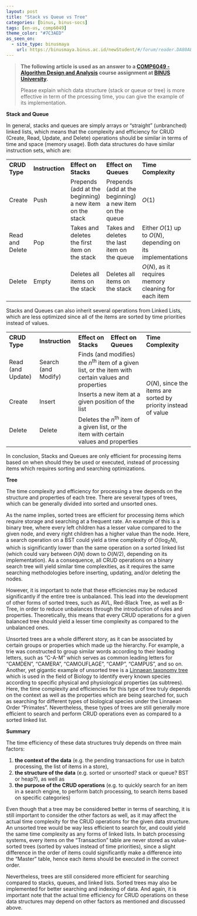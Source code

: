 ```yaml
---
layout: post
title: "Stack vs Queue vs Tree"
categories: [binus, binus-socs]
tags: [en-us, comp6049]
theme_color: "#7C3AED"
as_seen_on:
  - site_type: binusmaya
    url: https://binusmaya.binus.ac.id/newStudent/#/forum/reader.DA80AEDA-A74E-4C79-A227-A0BE7746D904?id=1
---
```

> **The following article is used as an answer to a [COMP6049 - Algorithm Design and Analysis](https://curriculum.binus.ac.id/course/comp6049/) course assignment at [BINUS University](https://binus.ac.id).**
> 
> Please explain which data structure (stack or queue or tree) is more effective in term of the prcessing time, you can give the example of its implementation.


<b>Stack and Queue</b>

In general, stacks and queues are simply arrays or “straight” (unbranched) linked lists, which means that the complexity and efficiency for CRUD (Create, Read, Update, and Delete) operations should be similar in terms of time and space (memory usage). Both data structures do have similar instruction sets, which are:

<table style="text-align: left"><tr><th style="background:inherit;">CRUD Type</th><th style="background:inherit;">Instruction</th><th style="background:inherit;">Effect on Stacks</th><th style="background:inherit;">Effect on Queues</th><th style="background:inherit;">Time Complexity</th></tr><tr><td>Create</td><td>Push</td><td>Prepends (add at the beginning) a new item on the stack</td><td>Prepends (add at the beginning) a new item on the queue</td><td><i>O</i>(1)</td></tr><tr><td>Read and Delete</td><td>Pop</td><td>Takes and deletes the first item on the stack</td><td>Takes and deletes the last item on the queue</td><td>Either <i>O</i>(1) up to <i>O</i>(<i>N</i>), depending on its implementations</td></tr><tr><td>Delete</td><td>Empty</td><td>Deletes all items on the stack</td><td>Deletes all items on the stack</td><td><i>O</i>(<i>N</i>), as it requires memory cleaning for each item</td></tr></table>

Stacks and Queues can also inherit several operations from Linked Lists, which are less optimized since all of the items are sorted by time priorities instead of values.

<table style="text-align: left"><tr><th style="background:inherit;">CRUD Type</th><th style="background:inherit;">Instruction</th><th style="background:inherit;">Effect on Stacks</th><th style="background:inherit;">Effect on Queues</th><th style="background:inherit;">Time Complexity</th></tr><tr><td>Read (and Update)</td><td>Search (and Modify)</td><td colspan="2">Finds (and modifies) the <i>n</i><sup>th</sup> item of a given list, or the item with certain values and properties</td><td rowspan="3"><i>O</i>(<i>N</i>), since the items are sorted by priority instead of value</td></tr><tr><td>Create</td><td>Insert</td><td colspan="2">Inserts a new item at a given position of the list</td></tr><tr><td>Delete</td><td>Delete</td><td colspan="2">Deletes the <i>n</i><sup>th</sup> item of a given list, or the item with certain values and properties</td></tr></table>

In conclusion, Stacks and Queues are only efficient for processing items based on when should they be used or executed, instead of processing items which requires sorting and searching optimizations.

<b>Tree</b>

The time complexity and efficiency for processing a tree depends on the structure and properties of each tree. There are several types of trees, which can be generally divided into sorted and unsorted ones.

As the name implies, sorted trees are efficient for processing items which require storage and searching at a frequent rate. An example of this is a binary tree, where every left children has a lesser value compared to the given node, and every right children has a higher value than the node. Here, a search operation on a BST could yield a time complexity of <i>O</i>(log<sub>2</sub><i>N</i>), which is significantly lower than the same operation on a sorted linked list (which could vary between <i>O</i>(<i>N</i>) down to <i>O</i>(<i>N</i>/2), depending on its implementation). As a consequence, all CRUD operations on a binary search tree will yield similar time complexities, as it requires the same searching methodologies before inserting, updating, and/or deleting the nodes.

However, it is important to note that these efficiencies may be reduced significantly if the entire tree is unbalanced. This lead into the development of other forms of sorted trees, such as AVL, Red-Black Tree, as well as B-Tree, in order to reduce unbalances through the introduction of rules and properties. Theoretically, this means that every CRUD operations for a given balanced tree should yield a lesser time complexity as compared to the unbalanced ones.

Unsorted trees are a whole different story, as it can be associated by certain groups or properties which made up the hierarchy. For example, a trie was constructed to group similar words according to their leading letters, such as “C-A-M” which serves as common leading letters for “CAMDEN”, “CAMERA”, “CAMOUFLAGE”, “CAMP”, “CAMPUS”, and so on. Another, yet gigantic example of unsorted tree is a [Linnaean taxonomy tree](https://en.wikipedia.org/wiki/Linnaean_taxonomy) which is used in the field of Biology to identify every known species according to specific physical and physiological properties (as subtrees). Here, the time complexity and efficiencies for this type of tree truly depends on the context as well as the properties which are being searched for, such as searching for different types of biological species under the Linnaean Order “Primates”. Nevertheless, these types of trees are still generally more efficient to search and perform CRUD operations even as compared to a sorted linked list.

<b>Summary</b>

The time efficiency of these data structures truly depends on three main factors:

<ol>
<li><b>the context of the data</b> (e.g. the pending transactions for use in batch processing, the list of items in a store),</li>
<li><b>the structure of the data</b> (e.g. sorted or unsorted? stack or queue? BST or heap?), as well as</li>
<li><b>the purpose of the CRUD operations</b> (e.g. to quickly search for an item in a search engine, to perform batch processing, to search items based on specific categories)</li>
</ol>

Even though that a tree may be considered better in terms of searching, it is still important to consider the other factors as well, as it may affect the actual time complexity for the CRUD operations for the given data structure. An unsorted tree would be way less efficient to search for, and could yield the same time complexity as any forms of linked lists. In batch processing systems, every items on the “Transaction” table are never stored as value-sorted trees (sorted by values instead of time priorities), since a slight difference in the order of items could significantly make a difference into the “Master” table, hence each items should be executed in the correct order.

Nevertheless, trees are still considered more efficient for searching compared to stacks, queues, and linked lists. Sorted trees may also be implemented for better searching and indexing of data. And again, it is important note that the actual time efficiency for CRUD operations on these data structures may depend on other factors as mentioned and discussed above.